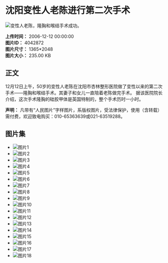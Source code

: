 # 沈阳变性人老陈进行第二次手术

![变性人老陈，隆胸和喉结手术成功。](http://vip-public.people.com.cn/old/2006/1212/C198479/P929547_m.jpg)

**上传时间：** 2006-12-12 00:00:00  
**图片ID：** 4042872  
**图片尺寸：** 1365\*2048  
**图片大小：** 235.00 KB

## 正文

12月12日上午，50岁的变性人老陈在沈阳市杏林整形医院做了变性以来的第二次手术——隆胸和喉结手术。其妻子和女儿一直陪着老陈做完手术。 据该医院院长介绍，这次手术隆胸的硅胶甲体是英国特制的，整个手术历时一小时。

**声明：** 凡带有“人民图片”字样图片，系版权图片，受法律保护，使用（含转载）需付费，欢迎致电购买：010-65363639或021-63519288。

## 图片集

- ![图片1](http://vip-public.people.com.cn/old/2006/1212/C198479/P929530_s.jpg)
- ![图片2](http://vip-public.people.com.cn/old/2006/1212/C198479/P929531_s.jpg)
- ![图片3](http://vip-public.people.com.cn/old/2006/1212/C198479/P929532_s.jpg)
- ![图片4](http://vip-public.people.com.cn/old/2006/1212/C198479/P929533_s.jpg)
- ![图片5](http://vip-public.people.com.cn/old/2006/1212/C198479/P929534_s.jpg)
- ![图片6](http://vip-public.people.com.cn/old/2006/1212/C198479/P929535_s.jpg)
- ![图片7](http://vip-public.people.com.cn/old/2006/1212/C198479/P929536_s.jpg)
- ![图片8](http://vip-public.people.com.cn/old/2006/1212/C198479/P929537_s.jpg)
- ![图片9](http://vip-public.people.com.cn/old/2006/1212/C198479/P929538_s.jpg)
- ![图片10](http://vip-public.people.com.cn/old/2006/1212/C198479/P929539_s.jpg)
- ![图片11](http://vip-public.people.com.cn/old/2006/1212/C198479/P929540_s.jpg)
- ![图片12](http://vip-public.people.com.cn/old/2006/1212/C198479/P929541_s.jpg)
- ![图片13](http://vip-public.people.com.cn/old/2006/1212/C198479/P929542_s.jpg)
- ![图片14](http://vip-public.people.com.cn/old/2006/1212/C198479/P929543_s.jpg)
- ![图片15](http://vip-public.people.com.cn/old/2006/1212/C198479/P929544_s.jpg)
- ![图片16](http://vip-public.people.com.cn/old/2006/1212/C198479/P929545_s.jpg)
- ![图片17](http://vip-public.people.com.cn/old/2006/1212/C198479/P929546_s.jpg)
- ![图片18](http://vip-public.people.com.cn/old/2006/1212/C198479/P929547_s.jpg)